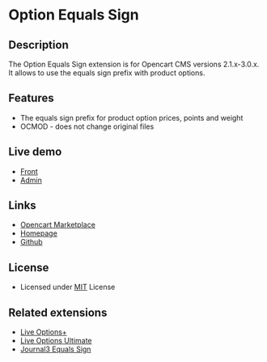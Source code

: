 # Option Equals Sign

## Description
The Option Equals Sign extension is for Opencart CMS versions 2.1.x-3.0.x. It allows to use the equals sign prefix with product options.

## Features
* The equals sign prefix for product option prices, points and weight
* OCMOD - does not change original files

## Live demo
* [Front](http://ocmod.freevar.com/oc3020/a/index.php?route=product/product&product_id=41)
* [Admin](http://ocmod.freevar.com/oc3020/a/admin/index.php?route=catalog/product)

## Links
* [Opencart Marketplace](https://www.opencart.com/index.php?route=marketplace/extension/info&extension_id=34383)
* [Homepage](https://underr.space/en/notes/projects/project-005.html)
* [Github](https://git.io/JfjkZ)

## License
* Licensed under [MIT](https://git.io/JfjkW) License

## Related extensions
* [Live Options+](https://www.opencart.com/index.php?route=marketplace/extension/info&extension_id=36005)
* [Live Options Ultimate](https://www.opencart.com/index.php?route=marketplace/extension/info&extension_id=35460)
* [Journal3 Equals Sign](https://www.opencart.com/index.php?route=marketplace/extension/info&extension_id=38532)
